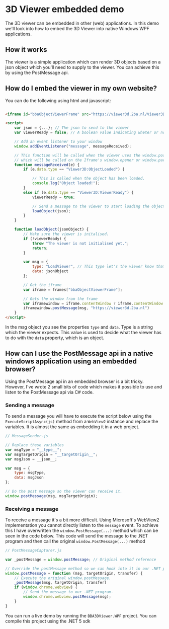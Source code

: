 ﻿ # 3D Viewer embedded demo

The 3D viewer can be embedded in other (web) applications.
In this demo we'll look into how to embed the 3D Viewer into native Windows WPF applications.

## How it works
The viewer is a simple application which can render 3D objects based on a json object which you'll need to supply to the viewer.
You can achieve this by using the PostMessage api.

## How do I embed the viewer in my own website?
You can do the following using html and javascript:
```html

<iframe id="bbaObjectViewerFrame" src="https://viewer3d.2ba.nl/Viewer3D" frameBorder="0"></iframe>

<script>
    var json = {...}; // The json to send to the viewer
    var viewerReady = false; // A boolean value indicating wheter or not the viewer is ready.

    // Add an event listener to your window
	window.addEventListener("message", messageReceived);

    // This function will be called when the viewer uses the window.postMessage api 
    // which will be called on the Iframe's window.opener or window.parent if the former was null.
    function messageReceived(e) {
        if (e.data.type == "Viewer3D:ObjectLoaded") {

            // This is called when the object has been loaded.
            console.log("Object loaded!");
        }
        else if (e.data.type == "Viewer3D:ViewerReady") {
            viewerReady = true;

            // Send a message to the viewer to start loading the object.
            loadObject(json);
        }
    }

    function loadObject(jsonObject) {
        // Make sure the viewer is initalised.
        if (!viewerReady) {
            throw "The viewer is not initialised yet.";
            return;
        }

        var msg = {
            type: "LoadViewer", // This type let's the viewer know that you want to load an object.
            data: jsonObject
        };

        // Get the iframe
        var iframe = frames["bbaObjectViewerFrame"];

        // Gets the window from the frame
        var iframewindow = iframe.contentWindow ? iframe.contentWindow : iframe.contentDocument.defaultView;
        iframewindow.postMessage(msg, "https://viewer3d.2ba.nl")
    }
</script>
```

In the msg object you see the properties `type` and `data`. Type is a string which the viewer expects. This value is used to decide what the viewer has to do with the `data` property, which is an object.

## How can I use the PostMessage api in a native windows application using an embedded browser?
Using the PostMessage api in an embedded browser is a bit tricky. However, I've wrote 2 small bits of code which makes it possible to use and listen to the PostMessage api via C# code.

### Sending a message
To send a message you will have to execute the script below using the `ExecuteScriptAsync(js)` method from a `WebView2` instance and replace the variables. It is almost the same as embedding it in a web project.
```javascript
// MessageSender.js

// Replace these variables
var msgType = "__type__";
var msgTargetOrigin = "__targetOrigin__";
var msgJson = __json__;

var msg = {
	type: msgType,
	data: msgJson
};

// Do the post message so the viewer can receive it.
window.postMessage(msg, msgTargetOrigin);
```

### Receiving a message 
To receive a message it's a bit more difficult. Using Microsoft's WebView2 implementation you cannot directly listen to the `message` event. To achieve this I have overwritten the `window.PostMessage(...)` method which can be seen in the code below. This code will send the message to the .NET program and then call the original `window.PostMessage(...)` method

```javascript
// PostMessageCapturer.js

var _postMessage = window.postMessage; // Original method reference

// Override the postMessage method so we can hook into it in our .NET program.
window.postMessage = function (msg, targetOrigin, transfer) {
	// Execute the original window.postMessage.
	_postMessage(msg, targetOrigin, transfer)
	if (window.chrome.webview) {
		// Send the message to our .NET program.
		window.chrome.webview.postMessage(msg);
	}
}
```

You can run a live demo by running the `BBA3DViewer.WPF` project. You can compile this project using the .NET 5 sdk
